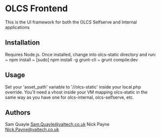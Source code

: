 OLCS Frontend
=============

This is the UI framework for both the OLCS Selfserve and Internal applications

Installation
------------
Requires Node.js. Once installed, change into olcs-static directory and run:
~ npm install
~ [sudo] npm install -g grunt-cli
~ grunt compile:dev

Usage
-----
Set your 'asset_path' variable to '//olcs-static' inside your local.php override. You'll
need a vhost inside your VM mapping olcs-static in the same way as you have one for
olcs-internal, olcs-selfserve, etc.

Authors
------------
Sam Quayle Sam.Quayle@valtech.co.uk
Nick Payne Nick.Payne@valtech.co.uk

